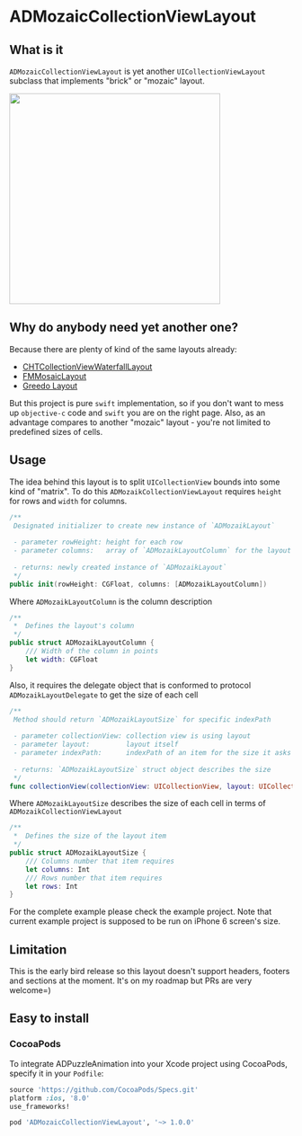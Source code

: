 # ADMozaicCollectionViewLayout

## What is it
`ADMozaicCollectionViewLayout` is yet another `UICollectionViewLayout` subclass that implements "brick" or "mozaic" 
 layout. 

<img src="http://i.giphy.com/aEuFnblI9AQ24.gif" width="375" />

## Why do anybody need yet another one?
Because there are plenty of kind of the same layouts already:
* [CHTCollectionViewWaterfallLayout](https://travis-ci.org/Antondomashnev/ADPuzzleAnimation.svg?branch=master)
* [FMMosaicLayout](https://github.com/fmitech/FMMosaicLayout)
* [Greedo Layout](https://github.com/500px/greedo-layout-for-ios) 

But this project is pure `swift` implementation, so if you don't want to mess up `objective-c` code and `swift` you are on the right page. Also, as an advantage compares to another "mozaic" layout - you're not limited to predefined sizes of cells.

## Usage

The idea behind this layout is to split `UICollectionView` bounds into some kind of "matrix". 
To do this `ADMozaikCollectionViewLayout` requires `height` for rows and `width` for columns.
```swift
/**
 Designated initializer to create new instance of `ADMozaikLayout`
     
 - parameter rowHeight: height for each row
 - parameter columns:   array of `ADMozaikLayoutColumn` for the layout
     
 - returns: newly created instance of `ADMozaikLayout`
 */
public init(rowHeight: CGFloat, columns: [ADMozaikLayoutColumn])
```
Where `ADMozaikLayoutColumn` is the column description
```swift
/**
 *  Defines the layout's column
 */
public struct ADMozaikLayoutColumn {
    /// Width of the column in points
    let width: CGFloat
}
```

Also, it requires the delegate object that is conformed to protocol `ADMozaikLayoutDelegate` to get the size of each cell
```swift
/**
 Method should return `ADMozaikLayoutSize` for specific indexPath
     
 - parameter collectionView: collection view is using layout
 - parameter layout:         layout itself
 - parameter indexPath:      indexPath of an item for the size it asks for
 
 - returns: `ADMozaikLayoutSize` struct object describes the size
 */
func collectionView(collectionView: UICollectionView, layout: UICollectionViewLayout, mozaikSizeForItemAtIndexPath indexPath: NSIndexPath) -> ADMozaikLayoutSize
```
Where `ADMozaikLayoutSize` describes the size of each cell in terms of `ADMozaikCollectionViewLayout`
```swift
/**
 *  Defines the size of the layout item
 */
public struct ADMozaikLayoutSize {
    /// Columns number that item requires
    let columns: Int
    /// Rows number that item requires
    let rows: Int
}
```
For the complete example please check the example project. Note that current example project is supposed to be run on iPhone 6 screen's size.

## Limitation
This is the early bird release so this layout doesn't support headers, footers and sections at the moment. It's on my roadmap but PRs are very welcome=)

## Easy to install

### CocoaPods

To integrate ADPuzzleAnimation into your Xcode project using CocoaPods, specify it in your `Podfile`:

```ruby
source 'https://github.com/CocoaPods/Specs.git'
platform :ios, '8.0'
use_frameworks!

pod 'ADMozaicCollectionViewLayout', '~> 1.0.0'
